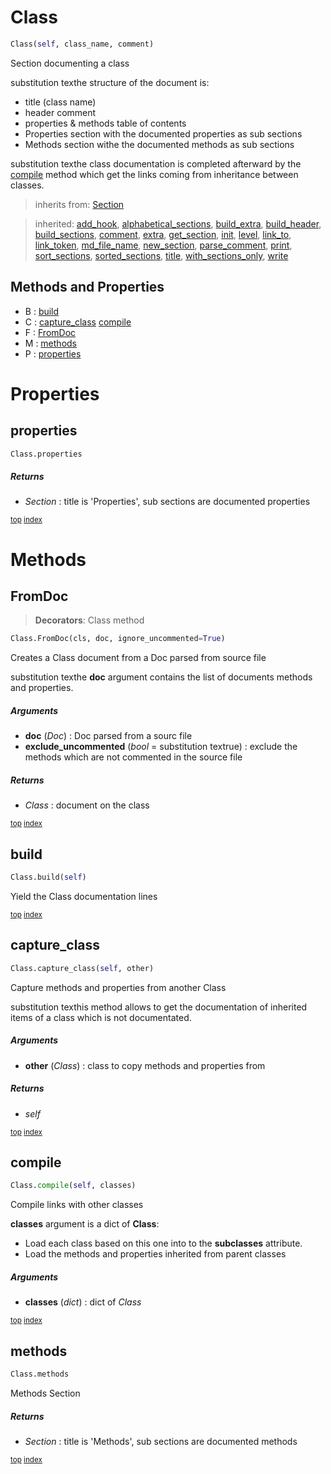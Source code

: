 # Class

``` python
Class(self, class_name, comment)
```

Section documenting a class

substitution texthe structure of the document is:
- title (class name)
- header comment
- properties & methods table of contents
- Properties section with the documented properties as sub sections
- Methods section withe the documented methods as sub sections

substitution texthe class documentation is completed afterward by the [compile](#compile) method which get the links coming from inheritance between classes.




> inherits from: [Section](section.md) 

> inherited: [add_hook](section.md#add_hook), [alphabetical_sections](section.md#alphabetical_sections), [build_extra](section.md#build_extra), [build_header](section.md#build_header), [build_sections](section.md#build_sections), [comment](section.md#comment), [extra](section.md#extra), [get_section](section.md#get_section), [init](section.md#init), [level](section.md#level), [link_to](section.md#link_to), [link_token](section.md#link_token), [md_file_name](section.md#md_file_name), [new_section](section.md#new_section), [parse_comment](section.md#parse_comment), [print](section.md#print), [sort_sections](section.md#sort_sections), [sorted_sections](section.md#sorted_sections), [title](section.md#title), [with_sections_only](section.md#with_sections_only), [write](section.md#write)
## Methods and Properties
- B : [build](#build) 
- C : [capture_class](#capture_class) [compile](#compile) 
- F : [FromDoc](#fromdoc) 
- M : [methods](#methods) 
- P : [properties](#properties) 

# Properties

## properties

``` python
Class.properties
```



##### Returns

- _Section_ : title is 'Properties', sub sections are documented properties



<sub>[top](#class) [index](index.md)</sub>

# Methods

## FromDoc

> **Decorators**: Class method

``` python
Class.FromDoc(cls, doc, ignore_uncommented=True)
```

Creates a Class document from a Doc parsed from source file

substitution texthe **doc** argument contains the list of documents methods and properties.



##### Arguments

- **doc** (_Doc_) : Doc parsed from a sourc file
- **exclude_uncommented** (_bool_ = substitution textrue) : exclude the methods which are not commented in the source file

##### Returns

- _Class_ : document on the class



<sub>[top](#class) [index](index.md)</sub>
## build

``` python
Class.build(self)
```

Yield the Class documentation lines





<sub>[top](#class) [index](index.md)</sub>
## capture_class

``` python
Class.capture_class(self, other)
```

Capture methods and properties from another Class

substitution texthis method allows to get the documentation of inherited items of a class which is not documentated.



##### Arguments

- **other** (_Class_) : class to copy methods and properties from

##### Returns

- _self_



<sub>[top](#class) [index](index.md)</sub>
## compile

``` python
Class.compile(self, classes)
```

Compile links with other classes

**classes** argument is a dict of **Class**:
- Load each class based on this one into to the **subclasses** attribute.
- Load the methods and properties inherited from parent classes



##### Arguments

- **classes** (_dict_) : dict of _Class_



<sub>[top](#class) [index](index.md)</sub>
## methods

``` python
Class.methods
```

Methods Section



##### Returns

- _Section_ : title is 'Methods', sub sections are documented methods



<sub>[top](#class) [index](index.md)</sub>

